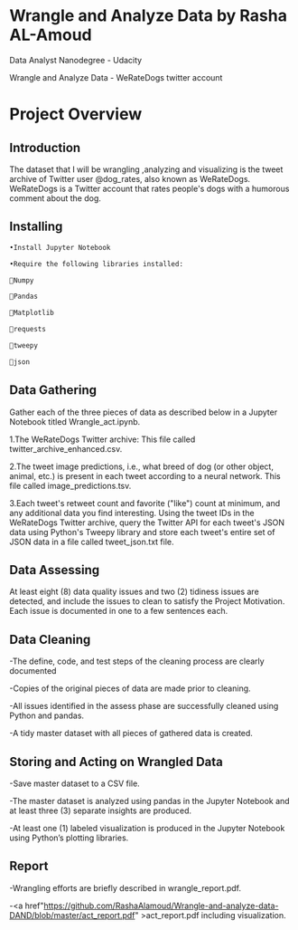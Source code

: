 
# Wrangle and Analyze Data by Rasha AL-Amoud

 Data Analyst Nanodegree - Udacity

Wrangle and Analyze Data - WeRateDogs twitter account

# Project Overview

## Introduction 

The dataset that I will be wrangling ,analyzing and visualizing is the tweet archive of Twitter user @dog_rates, also known as WeRateDogs. WeRateDogs is a Twitter account that rates people's dogs with a humorous comment about the dog.

## Installing


```python
•Install Jupyter Notebook 

•Require the following libraries installed:

Numpy

Pandas

Matplotlib

requests

tweepy

json
```

## Data Gathering 

Gather each of the three pieces of data as described below in a Jupyter Notebook titled Wrangle_act.ipynb.

1.The WeRateDogs Twitter archive:
This file called twitter_archive_enhanced.csv.

2.The tweet image predictions, i.e., what breed of dog (or other object, animal, etc.) is present in each tweet according to a neural network. This file called image_predictions.tsv.

3.Each tweet's retweet count and favorite ("like") count at minimum, and any additional data you find interesting. Using the tweet IDs in the WeRateDogs Twitter archive, query the Twitter API for each tweet's JSON data using Python's Tweepy library and store each tweet's entire set of JSON data in a file called tweet_json.txt file.

## Data Assessing

At least eight (8) data quality issues and two (2) tidiness issues are detected, and include the issues to clean to satisfy the Project Motivation. Each issue is documented in one to a few sentences each.

## Data Cleaning

-The define, code, and test steps of the cleaning process are clearly documented

-Copies of the original pieces of data are made prior to cleaning.

-All issues identified in the assess phase are successfully cleaned using Python and pandas.

-A tidy master dataset with all pieces of gathered data is created.

## Storing and Acting on Wrangled Data 

-Save master dataset to a CSV file.

-The master dataset is analyzed using pandas in the Jupyter Notebook and at least three (3) separate insights are produced.

-At least one (1) labeled visualization is produced in the Jupyter Notebook using Python’s plotting libraries.


## Report

-Wrangling efforts are briefly described in<a herf="https://github.com/RashaAlamoud/Wrangle-and-analyze-data-DAND/blob/master/Data%20Wrangling%20Report.pdf"> wrangle_report.pdf.</a>

-<a href"https://github.com/RashaAlamoud/Wrangle-and-analyze-data-DAND/blob/master/act_report.pdf" >act_report.pdf </a>including visualization.
